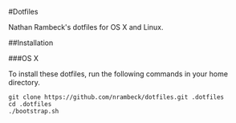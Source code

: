 #Dotfiles

Nathan Rambeck's dotfiles for OS X and Linux.

##Installation

###OS X

To install these dotfiles, run the following commands in your home directory.

    git clone https://github.com/nrambeck/dotfiles.git .dotfiles
    cd .dotfiles
    ./bootstrap.sh